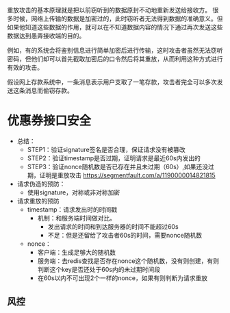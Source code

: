 重放攻击的基本原理就是把以前窃听到的数据原封不动地重新发送给接收方。
很多时候，网络上传输的数据是加密过的，此时窃听者无法得到数据的准确意义。但如果他知道这些数据的作用，就可以在不知道数据内容的情况下通过再次发送这些数据达到愚弄接收端的目的。

例如，有的系统会将鉴别信息进行简单加密后进行传输，这时攻击者虽然无法窃听密码，但他们却可以首先截取加密后的口令然后将其重放，从而利用这种方式进行有效的攻击。

假设网上存款系统中，一条消息表示用户支取了一笔存款，攻击者完全可以多次发送这条消息而偷窃存款。 
# 优惠券接口安全
- 总结：
	- STEP1：验证signature签名是否合理，保证请求没有被篡改
	- STEP2：验证timestamp是否过期，证明请求是最近60s内发出的
	- STEP3：验证nonce随机数是否已存在并且未过期（60s）,如果还没过期，证明是重放攻击
	https://segmentfault.com/a/1190000014821815 
- 请求伪造的预防：
	- 使用signature，对称或非对称加密
- 请求重放的预防
	- timestamp：请求发出时的时间戳
		- 机制：和服务端时间做对比。
			- 发出请求的时间和到达服务器的时间不能超过60s
			- 不足：但是还留给了攻击者60s的时间，需要nonce随机数
	- nonce：
		- 客户端：生成足够大的随机数
		- 服务端：去redis查找是否存在nonce这个随机数，没有则创建，有则判断这个key是否还处于60s内的未过期时间段
		- 在60s以内不可出现2个一样的nonce，如果有则判断为请求重放

## 风控